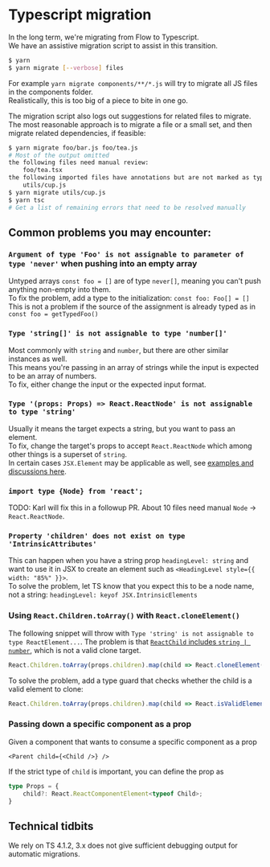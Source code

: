 # Typescript migration

In the long term, we're migrating from Flow to Typescript.  
We have an assistive migration script to assist in this transition.  

```sh
$ yarn
$ yarn migrate [--verbose] files
```

For example `yarn migrate components/**/*.js` will try to migrate all JS files in the components folder.  
Realistically, this is too big of a piece to bite in one go.  

The migration script also logs out suggestions for related files to migrate.  
The most reasonable approach is to migrate a file or a small set, and then migrate related dependencies, if feasible:  

```sh
$ yarn migrate foo/bar.js foo/tea.js
# Most of the output omitted
the following files need manual review:
	foo/tea.tsx
the following imported files have annotations but are not marked as typed:
	utils/cup.js
$ yarn migrate utils/cup.js
$ yarn tsc
# Get a list of remaining errors that need to be resolved manually
```

## Common problems you may encounter:

### `Argument of type 'Foo' is not assignable to parameter of type 'never'` when pushing into an empty array

Untyped arrays `const foo = []` are of type `never[]`, meaning you can't push anything non-empty into them.  
To fix the problem, add a type to the initialization: `const foo: Foo[] = []`  
This is not a problem if the source of the assignment is already typed as in `const foo = getTypedFoo()`

### `Type 'string[]' is not assignable to type 'number[]'`

Most commonly with `string` and `number`, but there are other similar instances as well.  
This means you're passing in an array of strings while the input is expected to be an array of numbers.  
To fix, either change the input or the expected input format.  

### `Type '(props: Props) => React.ReactNode' is not assignable to type 'string'`  

Usually it means the target expects a string, but you want to pass an element.  
To fix, change the target's props to accept `React.ReactNode` which among other things is a superset of `string`.  
In certain cases `JSX.Element` may be applicable as well, see [examples and discussions here](https://github.com/typescript-cheatsheets/react#useful-react-prop-type-examples).  

### `import type {Node} from 'react';`

TODO: Karl will fix this in a followup PR. About 10 files need manual `Node` -> `React.ReactNode`.

### `Property 'children' does not exist on type 'IntrinsicAttributes'`

This can happen when you have a string prop `headingLevel: string` and want to use it in JSX to create an element such as `<HeadingLevel style={{ width: "85%" }}>`.  
To solve the problem, let TS know that you expect this to be a node name, not a string: `headingLevel: keyof JSX.IntrinsicElements`

### Using `React.Children.toArray()` with `React.cloneElement()`  

The following snippet will throw with `Type 'string' is not assignable to type ReactElement...`. The problem is that [`ReactChild` includes `string | number`](https://stackoverflow.com/a/42261933/1470607), which is not a valid clone target.

```ts
React.Children.toArray(props.children).map(child => React.cloneElement(child));
```

To solve the problem, add a type guard that checks whether the child is a valid element to clone:

```ts
React.Children.toArray(props.children).map(child => React.isValidElement(child) ? React.cloneElement(child) : child);
```

### Passing down a specific component as a prop

Given a component that wants to consume a specific component as a prop

```tsx
<Parent child={<Child />} />
```

If the strict type of `child` is important, you can define the prop as 

```ts
type Props = {
	child?: React.ReactComponentElement<typeof Child>;
}
```

## Technical tidbits

We rely on TS 4.1.2, 3.x does not give sufficient debugging output for automatic migrations.  
